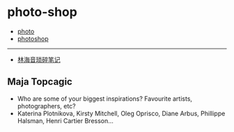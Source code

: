 # photo-shop

- [photo](./photo/README.md)
- [photoshop](./photoshop/README.md)

***

- [林海音琐碎笔记](haiyin.md)



##  Maja Topcagic
- Who are some of your biggest inspirations? Favourite artists, photographers, etc?
- Katerina Plotnikova, Kirsty Mitchell, Oleg Oprisco, Diane Arbus, Phillippe Halsman, Henri Cartier Bresson…